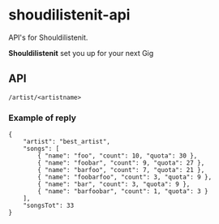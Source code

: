 shoudilistenit-api
==================

API's for Shouldilistenit.

**Shouldilistenit** set you up for your next Gig

## API
	/artist/<artistname>

### Example of reply

	{
		"artist": "best_artist",
		"songs": [
			{ "name": "foo", "count": 10, "quota": 30 },
			{ "name": "foobar", "count": 9, "quota": 27 },
			{ "name": "barfoo", "count": 7, "quota": 21 },
			{ "name": "foobarfoo", "count": 3, "quota": 9 },
			{ "name": "bar", "count": 3, "quota": 9 },
			{ "name": "barfoobar", "count": 1, "quota": 3 }
		],
		"songsTot": 33
	}
